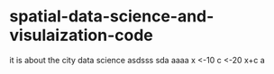 # spatial-data-science-and-visulaization-code
it is about the city data science
asdsss
sda
aaaa
x <-10
c <-20
x+c
a
